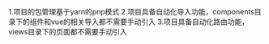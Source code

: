 1.项目的包管理基于yarn的pnp模式
2.项目具备自动化导入功能，components目录下的组件和vue的相关导入都不需要手动引入
3.项目具备自动化路由功能，views目录下的页面都不需要手动引入
